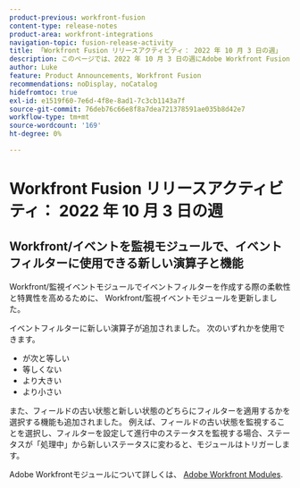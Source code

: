 ```yaml
---
product-previous: workfront-fusion
content-type: release-notes
product-area: workfront-integrations
navigation-topic: fusion-release-activity
title: 「Workfront Fusion リリースアクティビティ： 2022 年 10 月 3 日の週」
description: このページでは、2022 年 10 月 3 日の週にAdobe Workfront Fusion でおこなわれたすべての機能強化について説明します。
author: Luke
feature: Product Announcements, Workfront Fusion
recommendations: noDisplay, noCatalog
hidefromtoc: true
exl-id: e1519f60-7e6d-4f8e-8ad1-7c3cb1143a7f
source-git-commit: 76deb76c66e8f8a7dea721378591ae035b8d42e7
workflow-type: tm+mt
source-wordcount: '169'
ht-degree: 0%

---
```


# Workfront Fusion リリースアクティビティ： 2022 年 10 月 3 日の週

## Workfront/イベントを監視モジュールで、イベントフィルターに使用できる新しい演算子と機能

Workfront/監視イベントモジュールでイベントフィルターを作成する際の柔軟性と特異性を高めるために、 Workfront/監視イベントモジュールを更新しました。

イベントフィルターに新しい演算子が追加されました。 次のいずれかを使用できます。

* が次と等しい
* 等しくない
* より大きい
* より小さい

また、フィールドの古い状態と新しい状態のどちらにフィルターを適用するかを選択する機能も追加されました。 例えば、フィールドの古い状態を監視することを選択し、フィルターを設定して進行中のステータスを監視する場合、ステータスが「処理中」から新しいステータスに変わると、モジュールはトリガーします。

Adobe Workfrontモジュールについて詳しくは、 [Adobe Workfront Modules](/help/quicksilver/workfront-fusion/apps-and-their-modules/workfront-modules.md).
